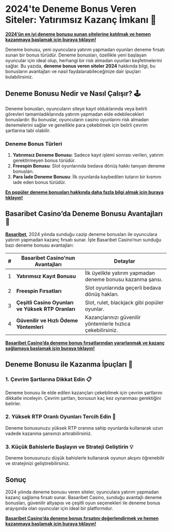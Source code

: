 # 2024'te Deneme Bonus Veren Siteler: Yatırımsız Kazanç İmkanı 🎁

**[2024’ün en iyi deneme bonusu sunan sitelerine katılmak ve hemen kazanmaya başlamak için buraya tıklayın!](https://casinotr.link/gWCRZ4)**

Deneme bonusu, yeni oyunculara yatırım yapmadan oyunları deneme fırsatı sunan bir bonus türüdür. Deneme bonusları, özellikle yeni başlayan oyuncular için ideal olup, herhangi bir risk almadan oyunları keşfetmelerini sağlar. Bu yazıda, **deneme bonus veren siteler 2024** hakkında bilgi, bu bonusların avantajları ve nasıl faydalanabileceğinize dair ipuçları bulabilirsiniz.

## Deneme Bonusu Nedir ve Nasıl Çalışır? 🕹️

Deneme bonusları, oyuncuların siteye kayıt olduklarında veya belirli görevleri tamamladıklarında yatırım yapmadan elde edebilecekleri bonuslardır. Bu bonuslar, oyuncuların casino oyunlarını risk almadan denemelerini sağlar ve genellikle para çekebilmek için belirli çevrim şartlarına tabi olabilir.

### Deneme Bonus Türleri

1. **Yatırımsız Deneme Bonusu**: Sadece kayıt işlemi sonrası verilen, yatırım gerektirmeyen bonus türüdür.
2. **Freespin Bonusu**: Slot oyunlarında bedava dönüş hakkı tanıyan deneme bonusları.
3. **Para İade Deneme Bonusu**: İlk oyunlarda kaybedilen tutarın bir kısmını iade eden bonus türüdür.

**[En popüler deneme bonusları hakkında daha fazla bilgi almak için buraya tıklayın!](https://casinotr.link/gWCRZ4)**

## Basaribet Casino’da Deneme Bonusu Avantajları 🧠

**[Basaribet](https://casinotr.link/gWCRZ4)**, 2024 yılında sunduğu cazip deneme bonusları ile oyunculara yatırım yapmadan kazanç fırsatı sunar. İşte Basaribet Casino’nun sunduğu bazı deneme bonusu avantajları:

| #  | Basaribet Casino'nun Avantajları                 | Detaylar |
|----|--------------------------------------------------|----------|
| 1  | **Yatırımsız Kayıt Bonusu**                      | İlk üyelikte yatırım yapmadan deneme bonusu kazanma şansı. |
| 2  | **Freespin Fırsatları**                          | Slot oyunlarında geçerli bedava dönüş hakları. |
| 3  | **Çeşitli Casino Oyunları ve Yüksek RTP Oranları** | Slot, rulet, blackjack gibi popüler oyunlar. |
| 4  | **Güvenilir ve Hızlı Ödeme Yöntemleri**          | Kazançlarınızı güvenilir yöntemlerle hızlıca çekebilirsiniz. |

**[Basaribet Casino’da deneme bonus fırsatlarından yararlanmak ve kazanç sağlamaya başlamak için buraya tıklayın!](https://casinotr.link/gWCRZ4)**

## Deneme Bonusu ile Kazanma İpuçları 🎯

### 1. Çevrim Şartlarına Dikkat Edin 📋
Deneme bonusu ile elde edilen kazançları çekebilmek için çevrim şartlarını dikkatle inceleyin. Çevrim şartları, bonusun kaç kez oynanması gerektiğini belirler.

### 2. Yüksek RTP Oranlı Oyunları Tercih Edin 🎰
Deneme bonusunuzu yüksek RTP oranına sahip oyunlarda kullanarak uzun vadede kazanma şansınızı artırabilirsiniz.

### 3. Küçük Bahislerle Başlayın ve Strateji Geliştirin 💡
Deneme bonusunuzu düşük bahislerle kullanarak oyunun akışını öğrenebilir ve stratejinizi geliştirebilirsiniz.

## Sonuç

2024 yılında deneme bonusu veren siteler, oyunculara yatırım yapmadan kazanç sağlama fırsatı sunar. Basaribet Casino, sunduğu avantajlı deneme bonusları, güvenilir altyapısı ve çeşitli oyun seçenekleri ile deneme bonus arayışında olan oyuncular için ideal bir platformdur.

**[Basaribet Casino’da deneme bonus fırsatını değerlendirmek ve hemen kazanmaya başlamak için buraya tıklayın!](https://casinotr.link/gWCRZ4)**
